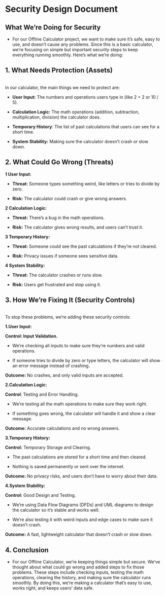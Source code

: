 # Security Design Document

## What We’re Doing for Security
- For our Offline Calculator project, we want to make sure it’s safe, easy to use, and doesn’t cause any problems. Since this is a basic calculator, we’re focusing on simple but important security steps to keep everything running smoothly. Here’s what we’re doing:

## 1. What Needs Protection (Assets) 

<br> In our calculator, the main things we need to protect are:

- **User Input:** The numbers and operations users type in (like 2 + 2 or 10 / 5).

- **Calculation Logic:** The math operations (addition, subtraction, multiplication, division) the calculator does.

- **Temporary History**: The list of past calculations that users can see for a short time.

- **System Stability:** Making sure the calculator doesn’t crash or slow down.

## 2. What Could Go Wrong (Threats)
 
**1  User Input:**

- **Threat:** Someone types something weird, like letters or tries to divide by zero.

- **Risk:** The calculator could crash or give wrong answers.

**2 Calculation Logic:**

- **Threat:** There’s a bug in the math operations.

- **Risk:** The calculator gives wrong results, and users can’t trust it.

**3 Temporary History:**

- **Threat:** Someone could see the past calculations if they’re not cleared.

- **Risk:** Privacy issues if someone sees sensitive data.

**4 System Stability:**

- **Threat:** The calculator crashes or runs slow.

- **Risk:** Users get frustrated and stop using it.

## 3. How We’re Fixing It (Security Controls)
<br> To stop these problems, we’re adding these security controls:

 **1.User Input:**

**Control: Input Validation.**

- We’re checking all inputs to make sure they’re numbers and valid operations.

- If someone tries to divide by zero or type letters, the calculator will show an error message instead of crashing.

**Outcome:** No crashes, and only valid inputs are accepted.

**2.Calculation Logic:**

**Control**: Testing and Error Handling.

- We’re testing all the math operations to make sure they work right.

- If something goes wrong, the calculator will handle it and show a clear message.

**Outcome:** Accurate calculations and no wrong answers.

**3.Temporary History:**

**Control:** Temporary Storage and Clearing.

- The past calculations are stored for a short time and then cleared.

- Nothing is saved permanently or sent over the internet.

**Outcome:** No privacy risks, and users don’t have to worry about their data.

**4.System Stability:**

**Control:** Good Design and Testing.

- We’re using Data Flow Diagrams (DFDs) and UML diagrams to design the calculator so it’s stable and works well.

- We’re also testing it with weird inputs and edge cases to make sure it doesn’t crash.

**Outcome:** A fast, lightweight calculator that doesn’t crash or slow down.

## 4. Conclusion
- For our Offline Calculator, we’re keeping things simple but secure. We’ve thought about what could go wrong and added steps to fix those problems. These steps include checking inputs, testing the math operations, clearing the history, and making sure the calculator runs smoothly. By doing this, we’re making a calculator that’s easy to use, works right, and keeps users’ data safe. 
